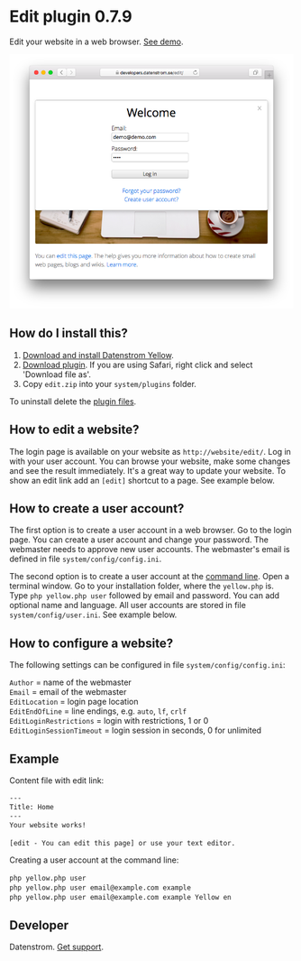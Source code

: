 Edit plugin 0.7.9
==================
Edit your website in a web browser. [See demo](https://developers.datenstrom.se).

<p align="center"><img src="edit-screenshot.png?raw=true" alt="Screenshot"></p>

## How do I install this?

1. [Download and install Datenstrom Yellow](https://github.com/datenstrom/yellow/).
2. [Download plugin](https://github.com/datenstrom/yellow-plugins/raw/master/zip/edit.zip). If you are using Safari, right click and select 'Download file as'.
3. Copy `edit.zip` into your `system/plugins` folder.

To uninstall delete the [plugin files](update.ini).

## How to edit a website?

The login page is available on your website as `http://website/edit/`. Log in with your user account. You can browse your website, make some changes and see the result immediately. It's a great way to update your website. To show an edit link add an `[edit]` shortcut to a page. See example below.

## How to create a user account?

The first option is to create a user account in a web browser. Go to the login page. You can create a user account and change your password. The webmaster needs to approve new user accounts. The webmaster's email is defined in file `system/config/config.ini`.

The second option is to create a user account at the [command line](https://github.com/datenstrom/yellow-plugins/tree/master/command). Open a terminal window. Go to your installation folder, where the `yellow.php` is. Type `php yellow.php user` followed by email and password. You can add optional name and language. All user accounts are stored in file `system/config/user.ini`. See example below.

## How to configure a website?

The following settings can be configured in file `system/config/config.ini`:

`Author` = name of the webmaster  
`Email` = email of the webmaster  
`EditLocation` = login page location  
`EditEndOfLine` = line endings, e.g. `auto`, `lf`, `crlf`  
`EditLoginRestrictions` = login with restrictions, 1 or 0  
`EditLoginSessionTimeout` = login session in seconds, 0 for unlimited  

## Example

Content file with edit link:

```
---
Title: Home
---
Your website works! 

[edit - You can edit this page] or use your text editor.  
```

Creating a user account at the command line:
 
`php yellow.php user`  
`php yellow.php user email@example.com example`  
`php yellow.php user email@example.com example Yellow en`  

## Developer

Datenstrom. [Get support](https://developers.datenstrom.se/help/support).
